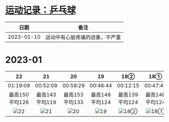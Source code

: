 # [运动记录：乒乓球](https://github.com/noteMay/blog/issues/15)

|日期|备注|
|:---:|:---:|
|2023-01-10|运动中有心脏疼痛的迹象，不严重|

# 2023-01

|22|21|20|19|18②|18①|17下午|17中午|16|11|10|09|
|:---:|:---:|:---:|:---:|:---:|:---:|:---:|:---:|:---:|:---:|:---:|:---:|
|01:19:09|00:52:09|00:59:29|00:46:44|00:12:15|00:47:44|01:34:58|00:18:13|00:30:57|00:33:49|00:37:41|00:25:56|
|最高150<br/>平均126|最高143<br/>平均119|最高153<br/>平均133|最高148<br/>平均124|最高139<br/>平均124|最高148<br/>平均124|最高178<br/>平均126|最高120<br/>平均118|最高144<br/>平均120|最高133<br/>平均116|最高145<br/>平均112|最高154<br/>平均131|
|![22](https://9852.ru/images/2023/01/26/2023_01_26_18_03_IMG_3062.jpg)|![21](https://9852.ru/images/2023/01/26/2023_01_26_18_03_IMG_3061.jpg)|![20](https://9852.ru/images/2023/01/26/2023_01_26_18_03_IMG_3060.jpg)|![19](https://9852.ru/images/2023/01/26/2023_01_26_18_02_IMG_3059.jpg)|![18②](https://9852.ru/images/2023/01/26/2023_01_26_18_02_IMG_3058.jpg)|![18①](https://9852.ru/images/2023/01/26/2023_01_26_18_02_IMG_3057.jpg)|![17下午](https://9852.ru/images/2023/01/26/2023_01_26_18_02_IMG_3056.jpg)|![17中午](https://9852.ru/images/2023/01/26/2023_01_26_18_02_IMG_3055.jpg)|![16](https://9852.ru/images/2023/01/26/2023_01_26_18_02_IMG_3054.jpg)|![11](https://9852.ru/images/2023/01/12/20230112150433.jpg)|![10](https://9852.ru/images/2023/01/10/20230111015757.jpg)|![09](https://9852.ru/images/2023/01/10/20230111015803.jpg)|